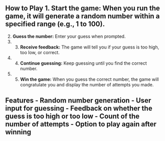 ## How to Play 1. **Start the game:** When you run the game, it will generate a random number within a specified range (e.g., 1 to 100).
2. **Guess the number:** Enter your guess when prompted.
3.  3. **Receive feedback:** The game will tell you if your guess is too high, too low, or correct.
4. 4. **Continue guessing:** Keep guessing until you find the correct number.
5. 5. **Win the game:** When you guess the correct number, the game will congratulate you and display the number of attempts you made.
## Features - Random number generation - User input for guessing - Feedback on whether the guess is too high or too low - Count of the number of attempts - Option to play again after winning
